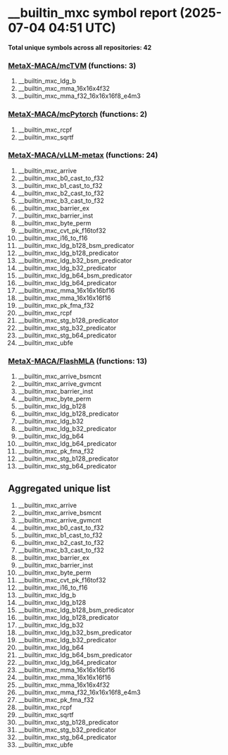 # __builtin_mxc symbol report (2025-07-04 04:51 UTC)

**Total unique symbols across all repositories: 42**

### [MetaX-MACA/mcTVM](https://github.com/MetaX-MACA/mcTVM) (functions: 3)

 1. __builtin_mxc_ldg_b
 2. __builtin_mxc_mma_16x16x4f32
 3. __builtin_mxc_mma_f32_16x16x16f8_e4m3

### [MetaX-MACA/mcPytorch](https://github.com/MetaX-MACA/mcPytorch) (functions: 2)

 1. __builtin_mxc_rcpf
 2. __builtin_mxc_sqrtf

### [MetaX-MACA/vLLM-metax](https://github.com/MetaX-MACA/vLLM-metax) (functions: 24)

 1. __builtin_mxc_arrive
 2. __builtin_mxc_b0_cast_to_f32
 3. __builtin_mxc_b1_cast_to_f32
 4. __builtin_mxc_b2_cast_to_f32
 5. __builtin_mxc_b3_cast_to_f32
 6. __builtin_mxc_barrier_ex
 7. __builtin_mxc_barrier_inst
 8. __builtin_mxc_byte_perm
 9. __builtin_mxc_cvt_pk_f16tof32
10. __builtin_mxc_i16_to_f16
11. __builtin_mxc_ldg_b128_bsm_predicator
12. __builtin_mxc_ldg_b128_predicator
13. __builtin_mxc_ldg_b32_bsm_predicator
14. __builtin_mxc_ldg_b32_predicator
15. __builtin_mxc_ldg_b64_bsm_predicator
16. __builtin_mxc_ldg_b64_predicator
17. __builtin_mxc_mma_16x16x16bf16
18. __builtin_mxc_mma_16x16x16f16
19. __builtin_mxc_pk_fma_f32
20. __builtin_mxc_rcpf
21. __builtin_mxc_stg_b128_predicator
22. __builtin_mxc_stg_b32_predicator
23. __builtin_mxc_stg_b64_predicator
24. __builtin_mxc_ubfe

### [MetaX-MACA/FlashMLA](https://github.com/MetaX-MACA/FlashMLA) (functions: 13)

 1. __builtin_mxc_arrive_bsmcnt
 2. __builtin_mxc_arrive_gvmcnt
 3. __builtin_mxc_barrier_inst
 4. __builtin_mxc_byte_perm
 5. __builtin_mxc_ldg_b128
 6. __builtin_mxc_ldg_b128_predicator
 7. __builtin_mxc_ldg_b32
 8. __builtin_mxc_ldg_b32_predicator
 9. __builtin_mxc_ldg_b64
10. __builtin_mxc_ldg_b64_predicator
11. __builtin_mxc_pk_fma_f32
12. __builtin_mxc_stg_b128_predicator
13. __builtin_mxc_stg_b64_predicator


## Aggregated unique list

 1. __builtin_mxc_arrive
 2. __builtin_mxc_arrive_bsmcnt
 3. __builtin_mxc_arrive_gvmcnt
 4. __builtin_mxc_b0_cast_to_f32
 5. __builtin_mxc_b1_cast_to_f32
 6. __builtin_mxc_b2_cast_to_f32
 7. __builtin_mxc_b3_cast_to_f32
 8. __builtin_mxc_barrier_ex
 9. __builtin_mxc_barrier_inst
10. __builtin_mxc_byte_perm
11. __builtin_mxc_cvt_pk_f16tof32
12. __builtin_mxc_i16_to_f16
13. __builtin_mxc_ldg_b
14. __builtin_mxc_ldg_b128
15. __builtin_mxc_ldg_b128_bsm_predicator
16. __builtin_mxc_ldg_b128_predicator
17. __builtin_mxc_ldg_b32
18. __builtin_mxc_ldg_b32_bsm_predicator
19. __builtin_mxc_ldg_b32_predicator
20. __builtin_mxc_ldg_b64
21. __builtin_mxc_ldg_b64_bsm_predicator
22. __builtin_mxc_ldg_b64_predicator
23. __builtin_mxc_mma_16x16x16bf16
24. __builtin_mxc_mma_16x16x16f16
25. __builtin_mxc_mma_16x16x4f32
26. __builtin_mxc_mma_f32_16x16x16f8_e4m3
27. __builtin_mxc_pk_fma_f32
28. __builtin_mxc_rcpf
29. __builtin_mxc_sqrtf
30. __builtin_mxc_stg_b128_predicator
31. __builtin_mxc_stg_b32_predicator
32. __builtin_mxc_stg_b64_predicator
33. __builtin_mxc_ubfe
